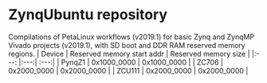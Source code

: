 # ZynqUbuntu repository
Compilations of PetaLinux workflows (v2019.1) for basic Zynq and ZynqMP Vivado projects (v2019.1), with SD boot and DDR RAM reserved memory regions.
| Device        | Reserved memory start addr    | Reserved memory size  |
|:---: |:---:| :---:|
| PynqZ1      | 0x1000_0000 | 0x1000_0000 |
| ZC706     | 0x2000_0000      |   0x2000_0000 |
| ZCU111     | 0x2000_0000      |   0x2000_0000 |


